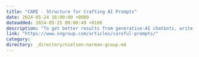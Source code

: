 ```yaml
---
title: "CARE - Structure for Crafting AI Prompts"
date: 2024-05-24 16:00:00 +0000
dateadded: 2024-05-25 00:00:49 +0100
description: "To get better results from generative-AI chatbots, write CAREful prompts. Include context, what you’re asking the system to do, rules for how to do it, and examples of what you want."
link: "https://www.nngroup.com/articles/careful-prompts/"
category:
directory: _directory/nielsen-norman-group.md
---
```


